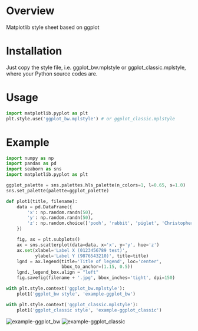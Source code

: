 # Overview
Matplotlib style sheet based on ggplot

# Installation
Just copy the style file, i.e. ggplot_bw.mplstyle or ggplot_classic.mplstyle, where your Python source codes are.

# Usage
```python
import matplotlib.pyplot as plt
plt.style.use('ggplot_bw.mplstyle') # or ggplot_classic.mplstyle
```

# Example
```python
import numpy as np
import pandas as pd
import seaborn as sns
import matplotlib.pyplot as plt

ggplot_palette = sns.palettes.hls_palette(n_colors=1, l=0.65, s=1.0)
sns.set_palette(palette=ggplot_palette)

def plot1(title, filename):
    data = pd.DataFrame({
        'x': np.random.randn(50),
        'y': np.random.randn(50),
        'z': np.random.choice(['pooh', 'rabbit', 'piglet', 'Christopher'], 50),
    })

    fig, ax = plt.subplots()
    ax = sns.scatterplot(data=data, x='x', y='y', hue='z')
    ax.set(xlabel='Label X (0123456789 test)',
           ylabel='Label Y (9876543210)', title=title)
    lgnd = ax.legend(title='Title of legend', loc='center',
                     bbox_to_anchor=(1.15, 0.5))
    lgnd._legend_box.align = "left"
    fig.savefig(filename + '.jpg', bbox_inches='tight', dpi=150)

with plt.style.context('ggplot_bw.mplstyle'):
    plot1('ggplot_bw style', 'example-ggplot_bw')

with plt.style.context('ggplot_classic.mplstyle'):
    plot1('ggplot_classic style', 'example-ggplot_classic')
```
![example-ggplot_bw](https://user-images.githubusercontent.com/19313488/116784318-8dbbc000-aa8b-11eb-855c-3323482a8503.jpg)
![example-ggplot_classic](https://user-images.githubusercontent.com/19313488/116784327-97452800-aa8b-11eb-99d9-bbff20345893.jpg)

